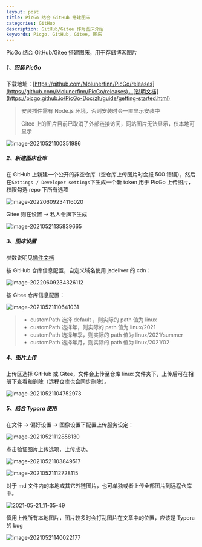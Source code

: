 ```yaml
---
layout: post
title: PicGo 结合 GitHub 搭建图床
categories: GitHub
description: GitHub/Gitee 作为图床介绍
keywords: Picgo, GitHub, Gitee, 图床
---
```


PicGo 结合 GitHub/Gitee 搭建图床，用于存储博客图片

##### 1、安装 PicGo 

下载地址：[https://github.com/Molunerfinn/PicGo/releases](https://github.com/Molunerfinn/PicGo/releases)，[说明文档](https://picgo.github.io/PicGo-Doc/zh/guide/getting-started.html)

> 安装插件需有 Node.js 环境，否则安装时会一直显示安装中
>
> Gitee 上的图片目前已取消了外部链接访问，网站图片无法显示，仅本地可显示

![image-20210521100351986](https://fastly.jsdelivr.net/gh/FlyNine/cloudimage/win/image-20210521100351986.png)

##### 2、新建图床仓库

在  GitHub 上新建一个公开的非空仓库（空仓库上传图片时会报 500 错误），然后在`Settings / Developer settings`下生成一个新 token 用于 PicGo 上传图片，权限勾选 repo 下所有选项

![image-20220609234116020](https://fastly.jsdelivr.net/gh/FlyNine/cloudimage/win/image-20220609234116020.png)

Gitee 则在设置 -> 私人令牌下生成

![image-20210521135839665](https://fastly.jsdelivr.net/gh/FlyNine/cloudimage/win/image-20210521135839665.png)

##### 3、图床设置

参数说明见[插件文档](https://github.com/lizhuangs/picgo-plugin-gitee-uploader)

按 GitHub 仓库信息配置，自定义域名使用 jsdeliver 的 cdn：

![image-20220609234326112](media/image-20220609234326112.png)

按 Gitee 仓库信息配置：

![image-20210521110641031](https://fastly.jsdelivr.net/gh/FlyNine/cloudimage/win/image-20210521104752973.png)

> - customPath 选择 default ，则实际的 path 值为 linux
> - customPath 选择年，则实际的 path 值为 linux/2021
> - customPath 选择年季，则实际的 path 值为 linux/2021/summer
> - customPath 选择年月，则实际的 path 值为 linux/2021/02

##### 4、图片上传

上传区选择 GitHub 或 Gitee，文件会上传至仓库 linux 文件夹下，上传后可在相册下查看和删除（远程仓库也会同步删除）。

![image-20210521104752973](https://fastly.jsdelivr.net/gh/FlyNine/cloudimage/win/image-20210521110641031.png)



##### 5、结合 Typora 使用

在文件 -> 偏好设置 -> 图像设置下配置上传服务设定：

![image-20210521112858130](https://fastly.jsdelivr.net/gh/FlyNine/cloudimage/win/image-20210521112728115.png)

点击验证图片上传选项，上传成功。

![image-20210521103849517](https://fastly.jsdelivr.net/gh/FlyNine/cloudimage/win/image-20210521112858130.png)

![image-20210521112728115](https://fastly.jsdelivr.net/gh/FlyNine/cloudimage/win/image-20210521103849517.png)

对于 md 文件内的本地或其它外链图片，也可单独或者上传全部图片到远程仓库中。

![2021-05-21_11-35-49](https://fastly.jsdelivr.net/gh/FlyNine/cloudimage/win/2021-05-21_11-35-49.png)

慎用上传所有本地图片，图片较多时会打乱图片在文章中的位置，应该是 Typora 的 bug

![image-20210521140022177](https://fastly.jsdelivr.net/gh/FlyNine/cloudimage/win/image-20210521140022177.png)

